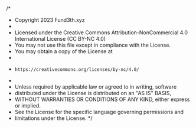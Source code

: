 /*
 * Copyright 2023 Fund3th.xyz
 *
 * Licensed under the Creative Commons Attribution-NonCommercial 4.0 International License (CC BY-NC 4.0)
 * You may not use this file except in compliance with the License.
 * You may obtain a copy of the License at
 *
 *     https://creativecommons.org/licenses/by-nc/4.0/
 *
 * Unless required by applicable law or agreed to in writing, software
 * distributed under the License is distributed on an "AS IS" BASIS,
 * WITHOUT WARRANTIES OR CONDITIONS OF ANY KIND, either express or implied.
 * See the License for the specific language governing permissions and
 * limitations under the License.
 */
